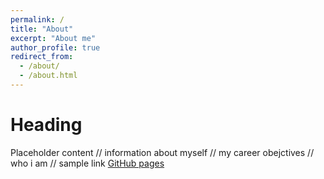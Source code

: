 ```yaml
---
permalink: /
title: "About"
excerpt: "About me"
author_profile: true
redirect_from: 
  - /about/
  - /about.html
---
```


Heading
======
Placeholder content // information about myself // my career obejctives // who i am // 
sample link [GitHub pages](https://pages.github.com)
